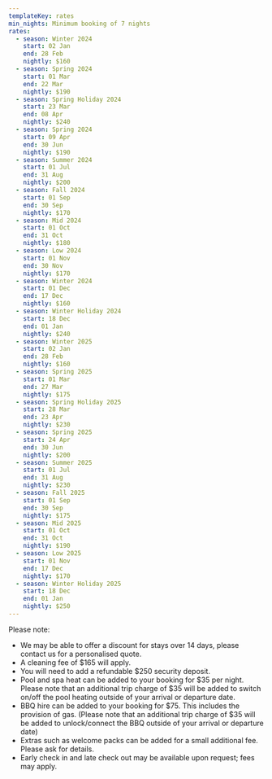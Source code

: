 ```yaml
---
templateKey: rates
min_nights: Minimum booking of 7 nights
rates:
  - season: Winter 2024
    start: 02 Jan
    end: 28 Feb
    nightly: $160
  - season: Spring 2024
    start: 01 Mar
    end: 22 Mar
    nightly: $190
  - season: Spring Holiday 2024
    start: 23 Mar
    end: 08 Apr
    nightly: $240
  - season: Spring 2024
    start: 09 Apr
    end: 30 Jun
    nightly: $190
  - season: Summer 2024
    start: 01 Jul
    end: 31 Aug
    nightly: $200
  - season: Fall 2024
    start: 01 Sep
    end: 30 Sep
    nightly: $170
  - season: Mid 2024
    start: 01 Oct
    end: 31 Oct
    nightly: $180
  - season: Low 2024
    start: 01 Nov
    end: 30 Nov
    nightly: $170
  - season: Winter 2024
    start: 01 Dec
    end: 17 Dec
    nightly: $160
  - season: Winter Holiday 2024
    start: 18 Dec
    end: 01 Jan
    nightly: $240
  - season: Winter 2025
    start: 02 Jan
    end: 28 Feb
    nightly: $160
  - season: Spring 2025
    start: 01 Mar
    end: 27 Mar
    nightly: $175
  - season: Spring Holiday 2025
    start: 28 Mar
    end: 23 Apr
    nightly: $230
  - season: Spring 2025
    start: 24 Apr
    end: 30 Jun
    nightly: $200
  - season: Summer 2025
    start: 01 Jul
    end: 31 Aug
    nightly: $230
  - season: Fall 2025
    start: 01 Sep
    end: 30 Sep
    nightly: $175
  - season: Mid 2025
    start: 01 Oct
    end: 31 Oct
    nightly: $190
  - season: Low 2025
    start: 01 Nov
    end: 17 Dec
    nightly: $170
  - season: Winter Holiday 2025
    start: 18 Dec
    end: 01 Jan
    nightly: $250
---
```

Please note:

* We may be able to offer a discount for stays over 14 days, please contact us for a personalised quote.
* A cleaning fee of $165 will apply. 
* You will need to add a refundable $250 security deposit.
* Pool and spa heat can be added to your booking for $35 per night. Please note that an additional trip charge of $35 will be added to switch on/off the pool heating outside of your arrival or departure date.
* BBQ hire can be added to your booking for $75. This includes the provision of gas. (Please note that an additional trip charge of $35 will be added to unlock/connect the BBQ outside of your arrival or departure date)
* Extras such as welcome packs can be added for a small additional fee. Please ask for details.
* Early check in and late check out may be available upon request; fees may apply.